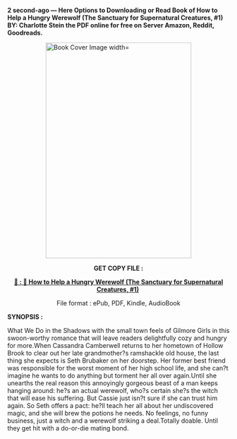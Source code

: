 <p><strong>2 second-ago &mdash; Here Options to Downloading or Read Book of How to Help a Hungry Werewolf (The Sanctuary for Supernatural Creatures, #1) BY: Charlotte Stein the PDF online for free on Server Amazon, Reddit, Goodreads.</strong></p><p><a href="https://uk.ebookarea.xyz/?book=203578893-how-to-help-a-hungry-werewolf"><img style="display: block; margin-left: auto; margin-right: auto;" src="https://i.gr-assets.com/images/S/compressed.photo.goodreads.com/books/1713045655l/203578893.jpg" alt="Book Cover Image width=" width="330" height="488" /></a></p><p style="text-align: center;"><strong>GET COPY FILE :</strong></p><p style="text-align: center;"><strong><a href="https://uk.ebookarea.xyz/?book=203578893-how-to-help-a-hungry-werewolf" target="_blank" rel="noopener">📢 : 🔗 How to Help a Hungry Werewolf (The Sanctuary for Supernatural Creatures, #1)</a>&nbsp;</strong></p><p style="text-align: center;">File format : ePub, PDF, Kindle, AudioBook</p><p><strong>SYNOPSIS :</strong></p><p>What We Do in the Shadows with the small town feels of Gilmore Girls in this swoon-worthy romance that will leave readers delightfully cozy and hungry for more.When Cassandra Camberwell returns to her hometown of Hollow Brook to clear out her late grandmother?s ramshackle old house, the last thing she expects is Seth Brubaker on her doorstep. Her former best friend was responsible for the worst moment of her high school life, and she can?t imagine he wants to do anything but torment her all over again.Until she unearths the real reason this annoyingly gorgeous beast of a man keeps hanging around: he?s an actual werewolf, who?s certain she?s the witch that will ease his suffering. But Cassie just isn?t sure if she can trust him again. So Seth offers a pact: he?ll teach her all about her undiscovered magic, and she will brew the potions he needs. No feelings, no funny business, just a witch and a werewolf striking a deal.Totally doable. Until they get hit with a do-or-die mating bond. </p>
